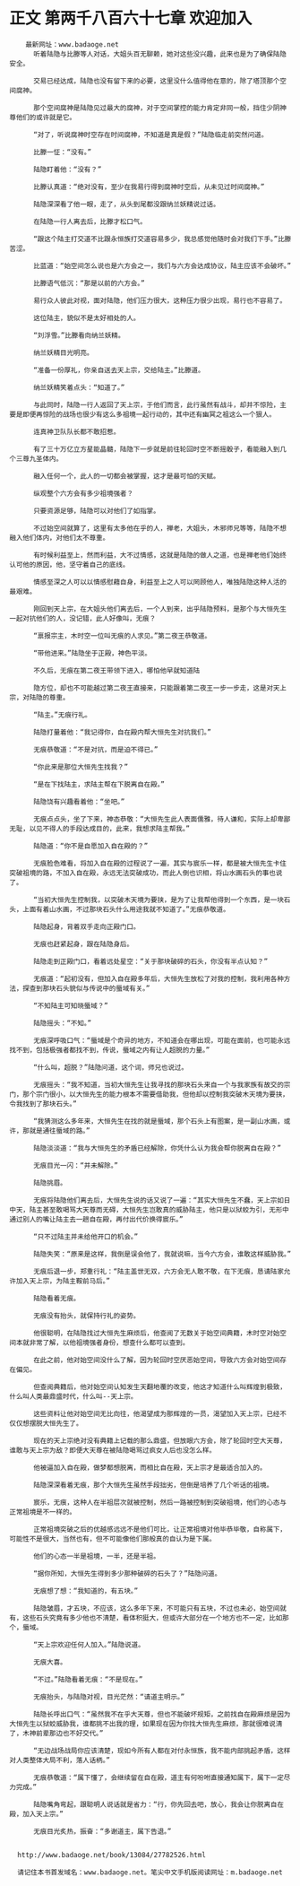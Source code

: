 # 正文 第两千八百六十七章 欢迎加入
        最新网址：www.badaoge.net
          听着陆隐与比滕等人对话，大姐头百无聊赖，她对这些没兴趣，此来也是为了确保陆隐安全。
      
          交易已经达成，陆隐也没有留下来的必要，这里没什么值得他在意的，除了塔顶那个空间腐神。
      
          那个空间腐神是陆隐见过最大的腐神，对于空间掌控的能力肯定非同一般，挡住少阴神尊他们的或许就是它。
      
          “对了，听说腐神时空存在时间腐神，不知道是真是假？”陆隐临走前突然问道。
      
          比滕一怔：“没有。”
      
          陆隐盯着他：“没有？”
      
          比滕认真道：“绝对没有，至少在我易行得到腐神时空后，从未见过时间腐神。”
      
          陆隐深深看了他一眼，走了，从头到尾都没跟纳兰妖精说过话。
      
          在陆隐一行人离去后，比滕才松口气。
      
          “跟这个陆主打交道不比跟永恒族打交道容易多少，我总感觉他随时会对我们下手。”比滕苦涩。
      
          比蓝道：“始空间怎么说也是六方会之一，我们与六方会达成协议，陆主应该不会破坏。”
      
          比滕语气低沉：“那是以前的六方会。”
      
          易行众人彼此对视，面对陆隐，他们压力很大，这种压力很少出现，易行也不容易了。
      
          这位陆主，貌似不是太好相处的人。
      
          “刘浮雪。”比滕看向纳兰妖精。
      
          纳兰妖精目光明亮。
      
          “准备一份厚礼，你亲自送去天上宗，交给陆主。”比滕道。
      
          纳兰妖精笑着点头：“知道了。”
      
          与此同时，陆隐一行人返回了天上宗，于他们而言，此行虽然有战斗，却并不惊险，主要是即便再惊险的战场也很少有这么多祖境一起行动的，其中还有幽冥之祖这么一个狠人。
      
          连真神卫队队长都不敢招惹。
      
          有了三十万亿立方星能晶髓，陆隐下一步就是前往轮回时空不断摇骰子，看能融入到几个三尊九圣体内。
      
          融入任何一个，此人的一切都会被掌握，这才是最可怕的天赋。
      
          纵观整个六方会有多少祖境强者？
      
          只要资源足够，陆隐可以对他们了如指掌。
      
          不过始空间就算了，这里有太多他在乎的人，禅老，大姐头，木邪师兄等等，陆隐不想融入他们体内，对他们太不尊重。
      
          有时候利益至上，然而利益，大不过情感，这就是陆隐的做人之道，也是禅老他们始终认可他的原因，他，坚守着自己的底线。
      
          情感至深之人可以以情感慰藉自身，利益至上之人可以罔顾他人，唯独陆隐这种人活的最艰难。
      
          刚回到天上宗，在大姐头他们离去后，一个人到来，出乎陆隐预料，是那个与大恒先生一起对抗他们的人，没记错，此人好像叫，无痕？
      
          “禀报宗主，木时空一位叫无痕的人求见。”第二夜王恭敬道。
      
          “带他进来。”陆隐坐于正殿，神色平淡。
      
          不久后，无痕在第二夜王带领下进入，哪怕他早就知道陆
      
          隐方位，却也不可能越过第二夜王直接来，只能跟着第二夜王一步一步走，这是对天上宗，对陆隐的尊重。
      
          “陆主。”无痕行礼。
      
          陆隐打量着他：“我记得你，自在殿内帮大恒先生对抗我们。”
      
          无痕恭敬道：“不是对抗，而是迫不得已。”
      
          “你此来是那位大恒先生找我？”
      
          “是在下找陆主，求陆主帮在下脱离自在殿。”
      
          陆隐饶有兴趣看着他：“坐吧。”
      
          无痕点点头，坐了下来，神态恭敬：“大恒先生此人表面儒雅，待人谦和，实际上却卑鄙无耻，以见不得人的手段达成目的，此来，我想求陆主帮我。”
      
          陆隐道：“你不是自愿加入自在殿的？”
      
          无痕脸色难看，将加入自在殿的过程说了一遍，其实与宸乐一样，都是被大恒先生卡住突破祖境的路，不加入自在殿，永远无法突破成功，而此人倒也识相，将山水画石头的事也说了。
      
          “当初大恒先生控制我，以突破木天境为要挟，是为了让我帮他得到一个东西，是一块石头，上面有着山水画，不过那块石头什么用途我就不知道了。”无痕恭敬道。
      
          陆隐起身，背着双手走向正殿门口。
      
          无痕也赶紧起身，跟在陆隐身后。
      
          陆隐走到正殿门口，看着远处星空：“关于那块破碎的石头，你没有半点认知？”
      
          无痕道：“起初没有，但加入自在殿多年后，大恒先生放松了对我的控制，我利用各种方法，探查到那块石头貌似与传说中的蜃域有关。”
      
          “不知陆主可知晓蜃域？”
      
          陆隐摇头：“不知。”
      
          无痕深呼吸口气：“蜃域是个奇异的地方，不知道会在哪出现，可能在面前，也可能永远找不到，包括极强者都找不到，传说，蜃域之内有让人超脱的力量。”
      
          “什么叫，超脱？”陆隐问道，这个词，师兄也说过。
      
          无痕摇头：“我不知道，当初大恒先生让我寻找的那块石头来自一个与我家族有故交的宗门，那个宗门很小，以大恒先生的能力根本不需要借助我，但他却以控制我突破木天境为要挟，令我找到了那块石头。”
      
          “我猜测这么多年来，大恒先生在找的就是蜃域，那个石头上有图案，是一副山水画，或许，那就是通往蜃域的路。”
      
          陆隐淡淡道：“我与大恒先生的矛盾已经解除，你凭什么认为我会帮你脱离自在殿？”
      
          无痕目光一闪：“并未解除。”
      
          陆隐挑眉。
      
          无痕将陆隐他们离去后，大恒先生说的话又说了一遍：“其实大恒先生不蠢，天上宗如日中天，陆主甚至敢喝骂大天尊而无碍，大恒先生岂敢真的威胁陆主，他只是以狱蛟为引，无形中通过别人的嘴让陆主去一趟自在殿，再付出代价换得宸乐。”
      
          “只不过陆主并未给他开口的机会。”
      
          陆隐失笑：“原来是这样，我倒是误会他了，我就说嘛，当今六方会，谁敢这样威胁我。”
      
          无痕后退一步，郑重行礼：“陆主盖世无双，六方会无人敢不敬，在下无痕，恳请陆家允许加入天上宗，为陆主鞍前马后。”
      
          陆隐看着无痕。
      
          无痕没有抬头，就保持行礼的姿势。
      
          他很聪明，在陆隐找过大恒先生麻烦后，他查阅了无数关于始空间典籍，木时空对始空间本就非常了解，以他祖境强者身份，想查什么都可以查到。
      
          在此之前，他对始空间没什么了解，因为轮回时空厌恶始空间，导致六方会对始空间存在偏见。
      
          但查阅典籍后，他对始空间认知发生天翻地覆的改变，他这才知道什么叫辉煌到极致，什么叫人类最鼎盛时代，什么叫--天上宗。
      
          这些资料让他对始空间无比向往，他渴望成为那辉煌的一员，渴望加入天上宗，已经不仅仅想摆脱大恒先生了。
      
          现在的天上宗绝对没有典籍上记载的那么鼎盛，但放眼六方会，除了轮回时空大天尊，谁敢与天上宗为敌？即便大天尊在被陆隐喝骂过疯女人后也没怎么样。
      
          他被逼加入自在殿，做梦都想脱离，而相比自在殿，天上宗才是最适合加入的。
      
          陆隐深深看着无痕，那个大恒先生虽然手段拙劣，但倒是培养了几个听话的祖境。
      
          宸乐，无痕，这种人在半祖层次就被控制，然后一路被控制到突破祖境，他们的心态与正常祖境是不一样的。
      
          正常祖境突破之后的优越感远远不是他们可比，让正常祖境对他毕恭毕敬，自称属下，可能性不是很大，当然也有，但不可能像他们那般真的自认为是下属。
      
          他们的心态一半是祖境，一半，还是半祖。
      
          “据你所知，大恒先生得到多少那种破碎的石头了？”陆隐问道。
      
          无痕想了想：“我知道的，有五块。”
      
          陆隐皱眉，才五块，不应该，这么多年下来，不可能只有五块，不过也未必，始空间就有，这些石头究竟有多少他也不清楚，看体积挺大，但或许大部分在一个地方也不一定，比如那个，蜃域。
      
          “天上宗欢迎任何人加入。”陆隐说道。
      
          无痕大喜。
      
          “不过。”陆隐看着无痕：“不是现在。”
      
          无痕抬头，与陆隐对视，目光茫然：“请道主明示。”
      
          陆隐长呼出口气：“虽然我不在乎大天尊，但也不能破坏规矩，之前找自在殿麻烦是因为大恒先生以狱蛟威胁我，谁都挑不出我的理，如果现在因为你找大恒先生麻烦，那就很难说清了，木神前辈那边也不好交代。”
      
          “无边战场战局你应该清楚，现如今所有人都在对付永恒族，我不能内部挑起矛盾，这样对人类整体大局不利，落人话柄。”
      
          无痕恭敬道：“属下懂了，会继续留在自在殿，道主有何吩咐直接通知属下，属下一定尽力完成。”
      
          陆隐嘴角弯起，跟聪明人说话就是省力：“行，你先回去吧，放心，我会让你脱离自在殿，加入天上宗。”
      
          无痕目光炙热，振奋：“多谢道主，属下告退。”
      
      
      http://www.badaoge.net/book/13084/27782526.html
      
      请记住本书首发域名：www.badaoge.net。笔尖中文手机版阅读网址：m.badaoge.net